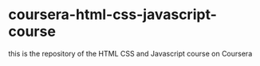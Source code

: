 # coursera-html-css-javascript-course
this is the repository of the HTML CSS and Javascript course on Coursera
